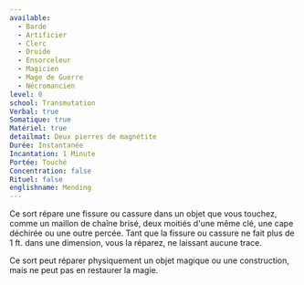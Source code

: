 ```yaml
---
available:
  - Barde
  - Artificier
  - Clerc
  - Druide
  - Ensorceleur
  - Magicien
  - Mage de Guerre
  - Nécromancien
level: 0
school: Transmutation
Verbal: true
Somatique: true
Matériel: true
detailmat: Deux pierres de magnétite
Durée: Instantanée
Incantation: 1 Minute
Portée: Touché
Concentration: false
Rituel: false
englishname: Mending
---
```

Ce sort répare une fissure ou cassure dans un objet que vous touchez, comme un maillon de chaîne brisé, deux moitiés d'une même clé, une cape déchirée ou une outre percée. Tant que la fissure ou cassure ne fait plus de 1 ft. dans une dimension, vous la réparez, ne laissant aucune trace.

Ce sort peut réparer physiquement un objet magique ou une construction, mais ne peut pas en restaurer la magie.
